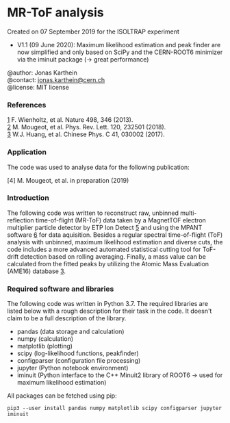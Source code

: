 # MR-ToF analysis

Created on 07 September 2019 for the ISOLTRAP experiment
- V1.1 (09 June 2020): Maximum likelihood estimation and peak finder are now simplified and only based on SciPy and the CERN-ROOT6 minimizer via the iminuit package (→ great performance)

@author: Jonas Karthein<br>
@contact: jonas.karthein@cern.ch<br>
@license: MIT license

### References
[1]: https://doi.org/10.1038/nature12226
[2]: https://doi.org/10.1103/PhysRevLett.120.232501
[3]: https://doi.org/10.1088/1674-1137/41/3/030002
[5]: https://www.etp-ms.com/technology/new_detectors
[6]: https://www.fastcomtec.com/products/software/

[1] F. Wienholtz, et al. Nature 498, 346 (2013).<br>
[2] M. Mougeot, et al. Phys. Rev. Lett. 120, 232501 (2018).<br>
[3] W.J. Huang, et al. Chinese Phys. C 41, 030002 (2017).<br>

### Application
The code was used to analyse data for the following publication:

[4] M. Mougeot, et al. in preparation (2019)<br>

### Introduction
The following code was written to reconstruct raw, unbinned multi-reflection time-of-flight (MR-ToF) data taken by a MagnetTOF electron multiplier particle detector by ETP Ion Detect [5] and using the MPANT software [6] for data aquisition. Besides a regular spectral time-of-flight (ToF) analysis with unbinned, maximum likelihood estimation and diverse cuts, the code includes a more advanced automated statistical cutting tool for ToF-drift detection based on rolling averaging. Finally, a mass value can be calculated from the fitted peaks by utilizing the Atomic Mass Evaluation (AME16) database [3].

### Required software and libraries
The following code was written in Python 3.7. The required libraries are listed below with a rough description for their task in the code. It doesn't claim to be a full description of the library.

- pandas (data storage and calculation)<br>
- numpy (calculation)<br>
- matplotlib (plotting)<br>
- scipy (log-likelihood functions, peakfinder)<br>
- configparser (configuration file processing)<br>
- jupyter (Python notebook environment)<br>
- iminuit (Python interface to the C++ Minuit2 library of ROOT6 → used for maximum likelihood estimation)

All packages can be fetched using pip:

`pip3 --user install pandas numpy matplotlib scipy configparser jupyter iminuit`
